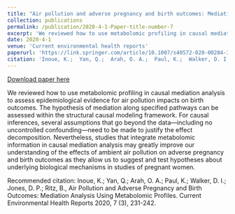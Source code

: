 ```yaml
---
title: "Air pollution and adverse pregnancy and birth outcomes: Mediation analysis using metabolomic profiles"
collection: publications
permalink: /publication/2020-4-1-Paper-title-number-7
excerpt: 'We reviewed how to use metabolomic profiling in causal mediation analysis to assess epidemiological evidence for air pollution impacts on birth outcomes. The hypothesis of mediation along specified pathways can be assessed within the structural causal modeling framework. For causal inferences, several assumptions that go beyond the data—including no uncontrolled confounding—need to be made to justify the effect decomposition. Nevertheless, studies that integrate metabolomic information in causal mediation analysis may greatly improve our understanding of the effects of ambient air pollution on adverse pregnancy and birth outcomes as they allow us to suggest and test hypotheses about underlying biological mechanisms in studies of pregnant women.'
date: 2020-4-1
venue: 'Current environmental health reports'
paperurl: 'https://link.springer.com/article/10.1007/s40572-020-00284-3'
citation: 'Inoue, K.;  Yan, Q.;  Arah, O. A.;  Paul, K.;  Walker, D. I.;  Jones, D. P.; Ritz, B., Air Pollution and Adverse Pregnancy and Birth Outcomes: Mediation Analysis Using Metabolomic Profiles. Current Environmental Health Reports 2020, 7 (3), 231-242.'
---
```


<a href='https://link.springer.com/article/10.1007/s40572-020-00284-3'>Download paper here</a>

We reviewed how to use metabolomic profiling in causal mediation analysis to assess epidemiological evidence for air pollution impacts on birth outcomes. The hypothesis of mediation along specified pathways can be assessed within the structural causal modeling framework. For causal inferences, several assumptions that go beyond the data—including no uncontrolled confounding—need to be made to justify the effect decomposition. Nevertheless, studies that integrate metabolomic information in causal mediation analysis may greatly improve our understanding of the effects of ambient air pollution on adverse pregnancy and birth outcomes as they allow us to suggest and test hypotheses about underlying biological mechanisms in studies of pregnant women.

Recommended citation: Inoue, K.;  Yan, Q.;  Arah, O. A.;  Paul, K.;  Walker, D. I.;  Jones, D. P.; Ritz, B., Air Pollution and Adverse Pregnancy and Birth Outcomes: Mediation Analysis Using Metabolomic Profiles. Current Environmental Health Reports 2020, 7 (3), 231-242.